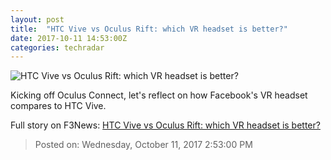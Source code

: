 ```yaml
---
layout: post
title:  "HTC Vive vs Oculus Rift: which VR headset is better?"
date: 2017-10-11 14:53:00Z
categories: techradar
---
```


![HTC Vive vs Oculus Rift: which VR headset is better?](http://cdn.mos.cms.futurecdn.net/c3fc092d10b8b0955c961834400d202f-1200-80.jpg)

Kicking off Oculus Connect, let's reflect on how Facebook's VR headset compares to HTC Vive.


Full story on F3News: [HTC Vive vs Oculus Rift: which VR headset is better?](http://www.f3nws.com/n/y3zMyE)

> Posted on: Wednesday, October 11, 2017 2:53:00 PM
